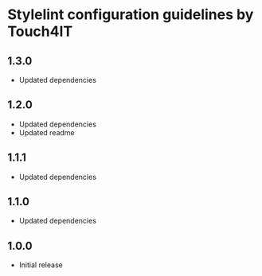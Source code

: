 # Stylelint configuration guidelines by Touch4IT

## 1.3.0

-   Updated dependencies

## 1.2.0

-   Updated dependencies
-   Updated readme

## 1.1.1

-   Updated dependencies

## 1.1.0

-   Updated dependencies

## 1.0.0

-   Initial release
